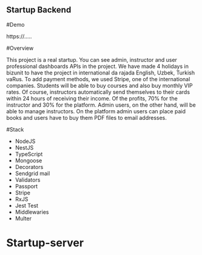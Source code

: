 ## Startup Backend

#Demo

https://.....

#Overview

This project is a real startup. You can see admin, instructor and user professional dashboards APIs in the project. We have made 4 holidays in bizunit to have the project in international da rajada English, Uzbek, Turkish vaRus. To add payment methods, we used Stripe, one of the international companies. Students will be able to buy courses and also buy monthly VIP rates. Of course, instructors automatically send themselves to their cards within 24 hours of receiving their income. Of the profits, 70% for the instructor and 30% for the platform. Admin users, on the other hand, will be able to manage instructors.  On the platform admin users can place paid books and users have to buy them PDF files to email addresses.

#Stack

- NodeJS
- NestJS
- TypeScript
- Mongoose
- Decorators
- Sendgrid mail
- Validators
- Passport
- Stripe
- RxJS
- Jest Test
- Middlewaries
- Multer
# Startup-server
